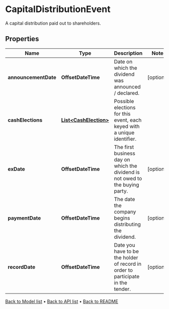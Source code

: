 

# CapitalDistributionEvent

A capital distribution paid out to shareholders.

## Properties

| Name | Type | Description | Notes |
|------------ | ------------- | ------------- | -------------|
|**announcementDate** | **OffsetDateTime** | Date on which the dividend was announced / declared. |  [optional] |
|**cashElections** | [**List&lt;CashElection&gt;**](CashElection.md) | Possible elections for this event, each keyed with a unique identifier. |  |
|**exDate** | **OffsetDateTime** | The first business day on which the dividend is not owed to the buying party. |  [optional] |
|**paymentDate** | **OffsetDateTime** | The date the company begins distributing the dividend. |  [optional] |
|**recordDate** | **OffsetDateTime** | Date you have to be the holder of record in order to participate in the tender. |  [optional] |



[Back to Model list](../README.md#documentation-for-models) &#8226; [Back to API list](../README.md#documentation-for-api-endpoints) &#8226; [Back to README](../README.md)


